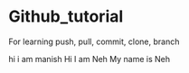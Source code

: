 # Github_tutorial
For learning push, pull, commit, clone, branch

hi i am manish
Hi I am Neh
My name is Neh